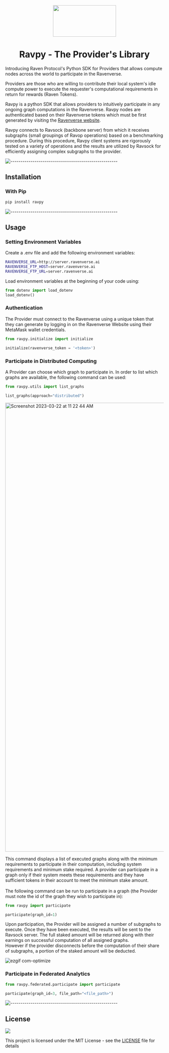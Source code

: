 <div align="center">
  <img src="https://user-images.githubusercontent.com/36446402/217179360-b39cf6b8-456c-4d40-bedc-afe8eee62611.svg" width="200" height="100">
<h1> Ravpy - The Provider's Library </h1>
</div>

Introducing Raven Protocol's Python SDK for Providers that allows compute nodes across the world to participate in the Ravenverse. 

Providers are those who are willing to contribute their local system's idle compute power to execute the requester's computational requirements in return for rewards (Raven Tokens).

Ravpy is a python SDK that allows providers to intuitively participate in any ongoing graph computations in the Ravenverse. Ravpy nodes are authenticated based on their Ravenverse tokens which must be first generated by visiting the [Ravenverse website](https://www.ravenverse.ai/).

Ravpy connects to Ravsock (backbone server) from which it receives subgraphs (small groupings of Ravop operations) based on a benchmarking procedure. During this procedure, Ravpy client systems are rigorously tested on a variety of operations and the results are utilized by Ravsock for efficiently assigning complex subgraphs to the provider.  

![-----------------------------------------------------](https://raw.githubusercontent.com/andreasbm/readme/master/assets/lines/aqua.png)

## Installation

### With Pip

```bash
pip install ravpy
```

![-----------------------------------------------------](https://raw.githubusercontent.com/andreasbm/readme/master/assets/lines/aqua.png)
## Usage

### Setting Environment Variables
Create a .env file and add the following environment variables:

```bash
RAVENVERSE_URL=http://server.ravenverse.ai
RAVENVERSE_FTP_HOST=server.ravenverse.ai
RAVENVERSE_FTP_URL=server.ravenverse.ai
```

Load environment variables at the beginning of your code using:

```python
from dotenv import load_dotenv
load_dotenv()
```

### Authentication

The Provider must connect to the Ravenverse using a unique token that they can generate by logging in on the Ravenverse Website using their MetaMask wallet credentials.   

```python
from ravpy.initialize import initialize

initialize(ravenverse_token = '<token>')
```

### Participate in Distributed Computing
A Provider can choose which graph to participate in. In order to list which graphs are available, the following command can be used:

```python
from ravpy.utils import list_graphs

list_graphs(approach="distributed")
```

<img width="1423" alt="Screenshot 2023-03-22 at 11 22 44 AM" src="https://user-images.githubusercontent.com/36446402/226816986-d28fbacb-aed6-4113-b808-43d0153f9521.png">


This command displays a list of executed graphs along with the minimum requirements to participate in their computation, including system requirements and minimum stake required. A provider can participate in a graph only if their system meets these requirements and they have sufficient tokens in their account to meet the minimum stake amount.<br><br>
The following command can be run to participate in a graph (the Provider must note the id of the graph they wish to participate in):

```python
from ravpy import participate

participate(graph_id=1)
```

Upon participation, the Provider will be assigned a number of subgraphs to execute. Once they have been executed, the results will be sent to the Ravsock server. The full staked amount will be returned along with their earnings on successful computation of all assigned graphs. <br>However if the provider disconnects before the computation of their share of subgraphs, a portion of the staked amount will be deducted.

![ezgif com-optimize](https://user-images.githubusercontent.com/36446402/226816757-6381583b-9dc1-4af5-b3e5-9d3886ab8ff3.gif)


### Participate in Federated Analytics

```python
from ravpy.federated.participate import participate

participate(graph_id=3, file_path="<file_path>")
```

![-----------------------------------------------------](https://raw.githubusercontent.com/andreasbm/readme/master/assets/lines/aqua.png)

<!-- ## How to Contribute -->

## License

<a href="https://github.com/ravenprotocol/ravpy/blob/master/LICENSE"><img src="https://img.shields.io/github/license/ravenprotocol/ravpy"></a>

This project is licensed under the MIT License - see the [LICENSE](LICENSE) file for details
